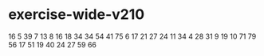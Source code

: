 # exercise-wide-v210
16
5
39
7
13
8
16
18
34
34
54
41
75
6
17
21
27
24
11
34
4
28
31
9
19
10
71
79
56
17
51
19
40
24
27
59
66
